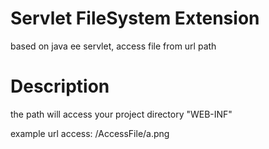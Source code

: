 # Servlet FileSystem Extension
based on java ee servlet, access file from url path

# Description
the path will access your project directory "WEB-INF"

example url access: /AccessFile/a.png
